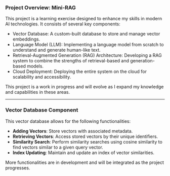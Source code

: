 ### Project Overview: Mini-RAG
This project is a learning exercise designed to enhance my skills in modern AI technologies. It consists of several key components:

- Vector Database: A custom-built database to store and manage vector embeddings.
- Language Model (LLM): Implementing a language model from scratch to understand and generate human-like text.
- Retrieval-Augmented Generation (RAG) Architecture: Developing a RAG system to combine the strengths of retrieval-based and generation-based models.
- Cloud Deployment: Deploying the entire system on the cloud for scalability and accessibility.

This project is a work in progress and will evolve as I expand my knowledge and capabilities in these areas.

-------------------------------------------------------------------------


### Vector Database Component

This vector database allows for the following functionalities:
- **Adding Vectors**: Store vectors with associated metadata.
- **Retrieving Vectors**: Access stored vectors by their unique identifiers.
- **Similarity Search**: Perform similarity searches using cosine similarity to find vectors similar to a given query vector.
- **Index Updating**: Maintain and update an index of vector similarities.

More functionalities are in development and will be integrated as the project progresses.
